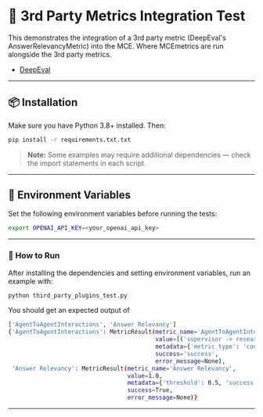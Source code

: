 # 🧠 3rd Party Metrics Integration Test

This demonstrates the integration of a 3rd party metric (DeepEval's AnswerRelevancyMetric) into the MCE. Where MCEmetrics are run alongside the 3rd party metrics.

- [DeepEval](https://github.com/confident-ai/deepeval)

---

## 📦 Installation

Make sure you have Python 3.8+ installed. Then:

```bash
pip install -r requirements.txt.txt
```

> **Note:** Some examples may require additional dependencies — check the import statements in each script.

---

## 🔧 Environment Variables

Set the following environment variables before running the tests:

```bash
export OPENAI_API_KEY=<your_openai_api_key>
```

---

### 🚀 How to Run

After installing the dependencies and setting environment variables, run an example with:

```bash
python third_party_plugins_test.py
```

You should get an expected output of
```bash
['AgentToAgentInteractions', 'Answer Relevancy']
{'AgentToAgentInteractions': MetricResult(metric_name='AgentToAgentInteractions',
                                          value=[('supervisor -> research', 1), ('research -> supervisor', 1)],
                                          metadata={'metric_type': 'counter'},
                                          success='success',
                                          error_message=None),
 'Answer Relevancy': MetricResult(metric_name='Answer Relevancy',
                                  value=1.0,
                                  metadata={'threshold': 0.5, 'success': True, 'reason': 'The score is 1.00 because the response accurately and directly answered the question without any irrelevant information.', 'evaluation_cost': 0.0146, 'verbose_logs': 'Statements:\n[\n    "The 31st President of the United States was Herbert Hoover.",\n    "He served from 1929 to 1933.",\n    "You can find more information about him on Wikipedia."\n] \n \nVerdicts:\n[\n    {\n        "verdict": "yes",\n        "reason": null\n    },\n    {\n        "verdict": "yes",\n        "reason": null\n    },\n    {\n        "verdict": "idk",\n        "reason": null\n    }\n]'},
                                  success=True,
                                  error_message=None)}
```
---
